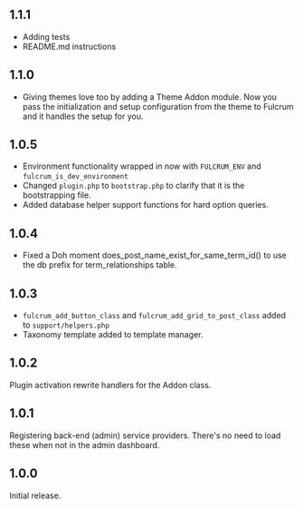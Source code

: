 ## 1.1.1

- Adding tests
- README.md instructions

## 1.1.0
- Giving themes love too by adding a Theme Addon module.  Now you pass the initialization and setup
configuration from the theme to Fulcrum and it handles the setup for you.

## 1.0.5
- Environment functionality wrapped in now with `FULCRUM_ENV` and `fulcrum_is_dev_environment`
- Changed `plugin.php` to `bootstrap.php` to clarify that it is the bootstrapping file.
- Added database helper support functions for hard option queries.

## 1.0.4
- Fixed a Doh moment does_post_name_exist_for_same_term_id() to use the db prefix for term_relationships table.

## 1.0.3
- `fulcrum_add_button_class` and `fulcrum_add_grid_to_post_class` added to `support/helpers.php`
- Taxonomy template added to template manager.

## 1.0.2

Plugin activation rewrite handlers for the Addon class.

## 1.0.1

Registering back-end (admin) service providers. There's no need to load these when not in the admin dashboard.

## 1.0.0

Initial release.
